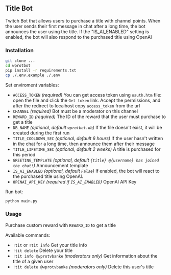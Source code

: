 ## Title Bot

Twitch Bot that allows users to purchase a title with channel points. When the user sends their first message in chat after a long time, the bot announces the user using the title. If the "IS_AI_ENABLED" setting is enabled, the bot will also respond to the purchased title using OpenAI

### Installation

```sh
git clone ...
cd wprotbot
pip install -r requirements.txt
cp ./.env.example ./.env
```

Set enviroment variables:
* `ACCESS_TOKEN` *(required)* You can get access token using `oauth.htm` file: open the file and click the `Get token` link. Accept the permissions, and after the redirect to localhost copy `access_token` from the url
* `CHANNEL` *(required)* Bot must be a moderator on this channel
* `REWARD_ID` *(required)* The ID of the reward that the user must purchase to get a title
* `DB_NAME` *(optional, default `wprotbot.db`)* If the file doesn't exist, it will be created during the first run
* `TITLE_COOLDOWN_SEC` *(optional, default 6 hours)* If the user hasn't written in the chat for a long time, then announce them after their message
* `TITLE_LIFETIME_SEC` *(optional, default 2 weeks)* A title is purchased for this period
* `GREETING_TEMPLATE` *(optional, default `{title} @{username} has joined the chat!`)* Announcement template
* `IS_AI_ENABLED` *(optional, default `False`)* If enabled, the bot will react to the purchased title using OpenAI.
* `OPENAI_API_KEY` *(required if `IS_AI_ENABLED`)* OpenAI API Key

Run bot:
```sh
python main.py
```

### Usage

Purchase custom reward with `REWARD_ID` to get a title

Available commands:
* `!tit` or `!tit info` Get your title info
* `!tit delete` Delete your title
* `!tit info @wprotvbanke` *(moderators only)* Get information about the title of a given user
* `!tit delete @wprotvbanke` *(moderators only)* Delete this user's title
